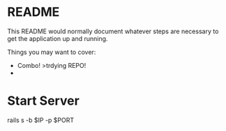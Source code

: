 # README

This README would normally document whatever steps are necessary to get the
application up and running.

Things you may want to cover:

* Combo! >trdying REPO!
* 
# Start Server

rails s -b $IP -p $PORT


